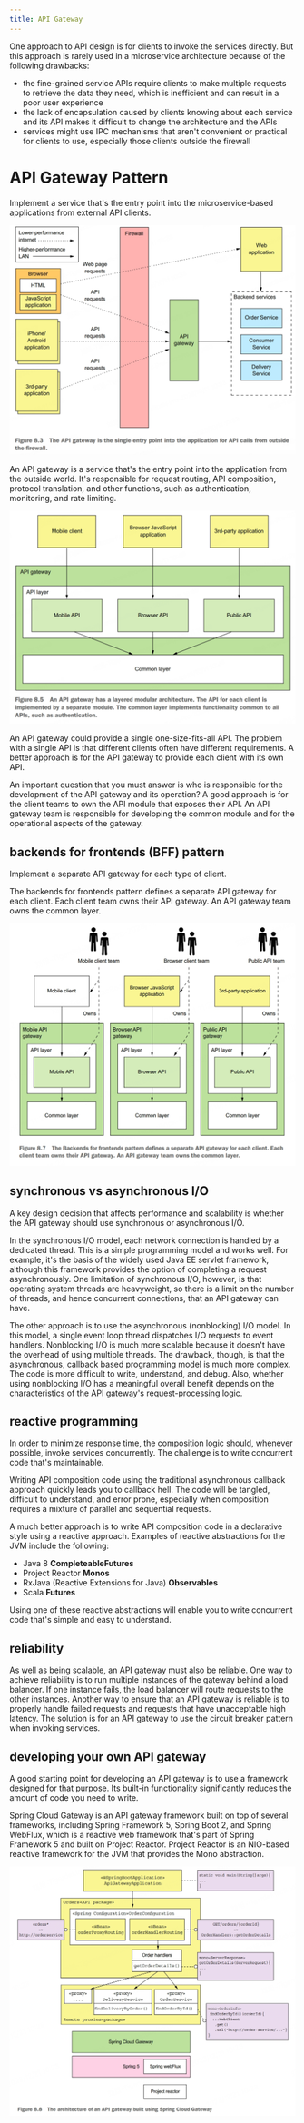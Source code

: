 ```yaml
---
title: API Gateway
---
```


One approach to API design is for clients to invoke the services directly. But this approach is rarely used in a microservice architecture because of the following drawbacks:
- the fine-grained service APIs require clients to make multiple requests to retrieve the data they need, which is inefficient and can result in a poor user experience
- the lack of encapsulation caused by clients knowing about each service and its API makes it difficult to change the architecture and the APIs
- services might use IPC mechanisms that aren't convenient or practical for clients to use, especially those clients outside the firewall

# API Gateway Pattern
Implement a service that's the entry point into the microservice-based applications from external API clients.

![API Gateway](/assets/images/microservices_patterns/api-gateway.jpeg)

An API gateway is a service that's the entry point into the application from the outside world. It's responsible for request routing, API composition, protocol translation, and other functions, such as authentication, monitoring, and rate limiting.

![API Gateway Architecture](/assets/images/microservices_patterns/api-gateway-architecture.jpeg)

An API gateway could provide a single one-size-fits-all API. The problem with a single API is that different clients often have different requirements. A better approach is for the API gateway to provide each client with its own API.

An important question that you must answer is who is responsible for the development of the API gateway and its operation? A good approach is for the client teams to own the API module that exposes their API. An API gateway team is responsible for developing the common module and for the operational aspects of the gateway.

## backends for frontends (BFF) pattern
Implement a separate API gateway for each type of client.

The backends for frontends pattern defines a separate API gateway for each client. Each client team owns their API gateway. An API gateway team owns the common layer.

![Backends for Frontends](/assets/images/microservices_patterns/api-gateway-bff.jpeg)

## synchronous vs asynchronous I/O
A key design decision that affects performance and scalability is whether the API gateway should use synchronous or asynchronous I/O.

In the synchronous I/O model, each network connection is handled by a dedicated thread. This is a simple programming model and works well. For example, it's the basis of the widely used Java EE servlet framework, although this framework provides the option of completing a request asynchronously. One limitation of synchronous I/O, however, is that operating system threads are heavyweight, so there is a limit on the number of threads, and hence concurrent connections, that an API gateway can have.

The other approach is to use the asynchronous (nonblocking) I/O model. In this model, a single event loop thread dispatches I/O requests to event handlers. Nonblocking I/O is much more scalable because it doesn't have the overhead of using multiple threads. The drawback, though, is that the asynchronous, callback based programming model is much more complex. The code is more difficult to write, understand, and debug. Also, whether using nonblocking I/O has a meaningful overall benefit depends on the characteristics of the API gateway's request-processing logic.

## reactive programming
In order to minimize response time, the composition logic should, whenever possible, invoke services concurrently. The challenge is to write concurrent code that's maintainable.

Writing API composition code using the traditional asynchronous callback approach quickly leads you to callback hell. The code will be tangled, difficult to understand, and error prone, especially when composition requires a mixture of parallel and sequential requests. 

A much better approach is to write API composition code in a declarative style using a reactive approach. Examples of reactive abstractions for the JVM include the following:
- Java 8 **CompleteableFutures**
- Project Reactor **Monos**
- RxJava (Reactive Extensions for Java) **Observables**
- Scala **Futures**

Using one of these reactive abstractions will enable you to write concurrent code that's simple and easy to understand.

## reliability
As well as being scalable, an API gateway must also be reliable. One way to achieve reliability is to run multiple instances of the gateway behind a load balancer. If one instance fails, the load balancer will route requests to the other instances. Another way to ensure that an API gateway is reliable is to properly handle failed requests and requests that have unacceptable high latency. The solution is for an API gateway to use the circuit breaker pattern when invoking services.

## developing your own API gateway
A good starting point for developing an API gateway is to use a framework designed for that purpose. Its built-in functionality significantly reduces the amount of code you need to write.

Spring Cloud Gateway is an API gateway framework built on top of several frameworks, including Spring Framework 5, Spring Boot 2, and Spring WebFlux, which is a reactive web framework that's part of Spring Framework 5 and built on Project Reactor. Project Reactor is an NIO-based reactive framework for the JVM that provides the Mono abstraction.

![Spring Cloud Gateway](/assets/images/microservices_patterns/api-gateway-spring-cloud-gateway.jpeg)